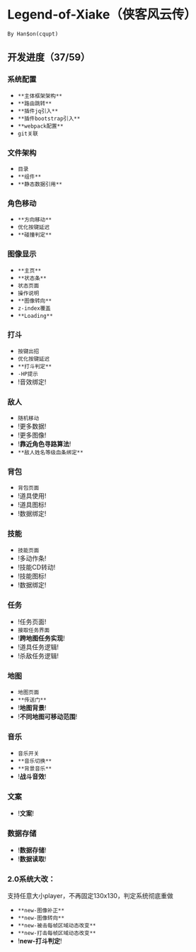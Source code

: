 # Legend-of-Xiake（侠客风云传）
```
By Han$on(cqupt)
```
## 开发进度（37/59）

### 系统配置
+ `**主体框架架构**`
+ `**路由跳转**`
+ `**插件jq引入**`
+ `**插件bootstrap引入**`
+ `**webpack配置**`
+ `git关联`

### 文件架构
+ `目录`
+ `**组件**`
+ `**静态数据引用**`

### 角色移动
+ `**方向移动**`
+ `优化按键延迟`
+ `**碰撞判定**`

### 图像显示
+ `**主页**`
+ `**状态条**`
+ `状态页面`
+ `操作说明`
+ `**图像转向**`
+ `z-index覆盖`
+ `**Loading**`

### 打斗
+ `按键出招`
+ `优化按键延迟`
+ `**打斗判定**`
+ `-HP提示`
+ !音效绑定!

### 敌人
+ `随机移动`
+ !更多数据!
+ !更多图像!
+ !**靠近角色寻路算法**!
+ `**敌人姓名等级血条绑定**`

### 背包
+ `背包页面`
+ !道具使用!
+ !道具图标!
+ !数据绑定!

### 技能
+ `技能页面`
+ !多动作条!
+ !技能CD转动!
+ !技能图标!
+ !数据绑定!

### 任务
+ !任务页面!
+ `接取任务界面`
+ !**跨地图任务实现**!
+ !道具任务逻辑!
+ !杀敌任务逻辑!

### 地图
+ `地图页面`
+ `**传送门**`
+ !**地图背景**!
+ !**不同地图可移动范围**!

### 音乐
+ `音乐开关`
+ `**音乐切换**`
+ `**背景音乐**`
+ !**战斗音效**!

### 文案
+ !**文案**!

### 数据存储
+ !**数据存储**!
+ !**数据读取**!

### 2.0系统大改：
支持任意大小player，不再固定130x130，判定系统彻底重做
+ `**new-图像补正**`
+ `**new-图像转向**`
+ `**new-被击每帧区域动态改变**`
+ `**new-打击每帧区域动态改变**`
+ !**new-打斗判定**!
